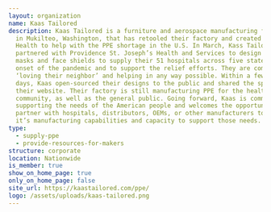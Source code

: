 ```yaml
---
layout: organization
name: Kaas Tailored
description: Kaas Tailored is a furniture and aerospace manufacturing facility
  in Mukilteo, Washington, that has retooled their factory and created Kaas
  Health to help with the PPE shortage in the U.S. In March, Kass Tailored
  partnered with Providence St. Joseph’s Health and Services to design face
  masks and face shields to supply their 51 hospitals across five states at the
  onset of the pandemic and to support the relief efforts. They are committed to
  ‘loving their neighbor’ and helping in any way possible. Within a few short
  days, Kaas open-sourced their designs to the public and shared the specs on
  their website. Their factory is still manufacturing PPE for the healthcare
  community, as well as the general public. Going forward, Kaas is committed to
  supporting the needs of the American people and welcomes the opportunity to
  partner with hospitals, distributors, OEMs, or other manufacturers to lend
  it’s manufacturing capabilities and capacity to support those needs.
type:
  - supply-ppe
  - provide-resources-for-makers
structure: corporate
location: Nationwide
is_member: true
show_on_home_page: true
only_on_home_page: false
site_url: https://kaastailored.com/ppe/
logo: /assets/uploads/kaas-tailored.png
---
```

